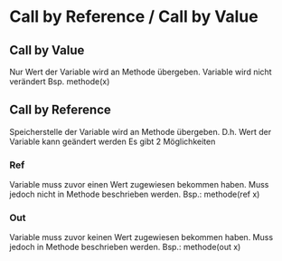 # Call by Reference / Call by Value
## Call by Value 
Nur Wert der Variable wird an Methode übergeben.
Variable wird nicht verändert
Bsp. methode(x)

## Call by Reference
Speicherstelle der Variable wird an Methode übergeben.
D.h. Wert der Variable kann geändert werden
Es gibt 2 Möglichkeiten

### Ref
Variable muss zuvor einen Wert zugewiesen bekommen haben.
Muss jedoch nicht in Methode beschrieben werden.
Bsp.: methode(ref x)

### Out
Variable muss zuvor keinen Wert zugewiesen bekommen haben.
Muss jedoch in Methode beschrieben werden.
Bsp.: methode(out x)
